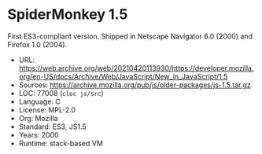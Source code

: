 # SpiderMonkey 1.5

First ES3-compliant version. Shipped in Netscape Navigator 6.0 (2000) and Firefox 1.0 (2004).

* URL:        https://web.archive.org/web/20210420113930/https://developer.mozilla.org/en-US/docs/Archive/Web/JavaScript/New_in_JavaScript/1.5
* Sources:    https://archive.mozilla.org/pub/js/older-packages/js-1.5.tar.gz
* LOC:        77008 (`cloc js/src`)
* Language:   C
* License:    MPL-2.0
* Org:        Mozilla
* Standard:   ES3, JS1.5
* Years:      2000
* Runtime:    stack-based VM
